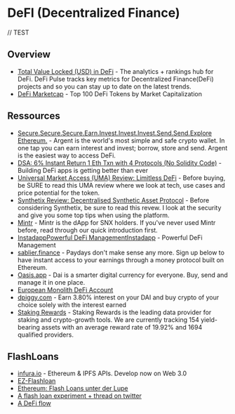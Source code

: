 # DeFI (Decentralized Finance)
// TEST
## Overview
- [Total Value Locked (USD)  in DeFi](https://defipulse.com/) - The analytics + rankings hub for DeFi. DeFi Pulse tracks key metrics for Decentralized Finance(DeFi) projects and so you can stay up to date on the latest trends.
- [DeFi Marketcap](https://defimarketcap.io/) - Top 100 DeFi Tokens by Market Capitalization

## Ressources
- [Secure.Secure.Secure.Earn.Invest.Invest.Invest.Send.Send.Explore Ethereum.](https://www.argent.xyz/) - Argent is the world's most simple and safe crypto wallet. In one tap you can earn interest and invest; borrow, store and send. Argent is the easiest way to access DeFi.
- [DSA: 6% Instant Return 1 Eth Txn with 4 Protocols (No Solidity Code)](https://blog.instadapp.io/six-percent-instant-return/) - Building DeFi apps is getting better than ever
- [Universal Market Access (UMA) Review: Limitless DeFi](https://www.coinbureau.com/review/uma-token/) - Before buying, be SURE to read this UMA review where we look at tech, use cases and price potential for the token.
- [Synthetix Review: Decentralised Synthetic Asset Protocol](https://www.coinbureau.com/review/synthetix/) - Before considering Synthetix, be sure to read this revew. I look at the security and give you some top tips when using the platform.
- [Mintr](https://mintr.synthetix.io/) - Mintr is the dApp for SNX holders. If you've never used Mintr before, read through our quick introduction first.
- [InstadappPowerful DeFi ManagementInstadapp](https://instadapp.io/) - Powerful DeFi Management
- [sablier.finance](https://sablier.finance/) - Paydays don't make sense any more. Sign up below to have instant access to your earnings through a money protocol built on Ethereum.
- [Oasis.app](https://oasis.app/save) - Dai is a smarter digital currency for everyone.
Buy, send and manage it in one place.
- [European Monolith DeFi Account](https://monolith.xyz/)
- [dpiggy.com](https://dpiggy.com/#how-it-works) - Earn 3.80% interest on your DAI and buy crypto of your choice solely with the interest earned
- [Staking Rewards](https://www.stakingrewards.com/) - Staking Rewards is the leading data provider for staking and crypto-growth tools. We are currently tracking 154 yield-bearing assets with an average reward rate of 19.92% and 1694 qualified providers.

## FlashLoans
- [infura.io](https://infura.io/) - Ethereum & IPFS APIs. Develop now on Web 3.0
- [EZ-Flashloan](https://github.com/mrdavey/ez-flashloan)
- [Ethereum: Flash Loans unter der Lupe](https://www.btc-echo.de/flashloans-bei-ethereum-unter-der-lupe/)
- [A flash loan experiment + thread on twitter](https://twitter.com/gavinmcdermott/status/1230736923657818116?s=12)
- [A DeFi flow](https://twitter.com/ryansadams/status/1227767714707640320?s=12)
